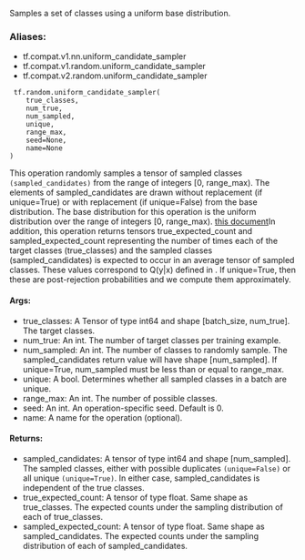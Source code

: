 Samples a set of classes using a uniform base distribution.
### Aliases:
- tf.compat.v1.nn.uniform_candidate_sampler
- tf.compat.v1.random.uniform_candidate_sampler
- tf.compat.v2.random.uniform_candidate_sampler

```
 tf.random.uniform_candidate_sampler(
    true_classes,
    num_true,
    num_sampled,
    unique,
    range_max,
    seed=None,
    name=None
)
```
This operation randomly samples a tensor of sampled classes `(sampled_candidates)` from the range of integers [0, range_max).
The elements of sampled_candidates are drawn without replacement (if unique=True) or with replacement (if unique=False) from the base distribution.
The base distribution for this operation is the uniform distribution over the range of integers [0, range_max).
[this document](http://tensorflow.google.cn/extras/candidate_sampling.pdf)In addition, this operation returns tensors true_expected_count and sampled_expected_count representing the number of times each of the target classes (true_classes) and the sampled classes (sampled_candidates) is expected to occur in an average tensor of sampled classes. These values correspond to Q(y|x) defined in . If unique=True, then these are post-rejection probabilities and we compute them approximately.

#### Args:
- true_classes: A Tensor of type int64 and shape [batch_size, num_true]. The target classes.
- num_true: An int. The number of target classes per training example.
- num_sampled: An int. The number of classes to randomly sample. The sampled_candidates return value will have shape [num_sampled]. If unique=True, num_sampled must be less than or equal to range_max.
- unique: A bool. Determines whether all sampled classes in a batch are unique.
- range_max: An int. The number of possible classes.
- seed: An int. An operation-specific seed. Default is 0.
- name: A name for the operation (optional).
#### Returns:
- sampled_candidates: A tensor of type int64 and shape [num_sampled]. The sampled classes, either with possible duplicates `(unique=False)` or all unique `(unique=True)`. In either case, sampled_candidates is independent of the true classes.
- true_expected_count: A tensor of type float. Same shape as true_classes. The expected counts under the sampling distribution of each of true_classes.
- sampled_expected_count: A tensor of type float. Same shape as sampled_candidates. The expected counts under the sampling distribution of each of sampled_candidates.
